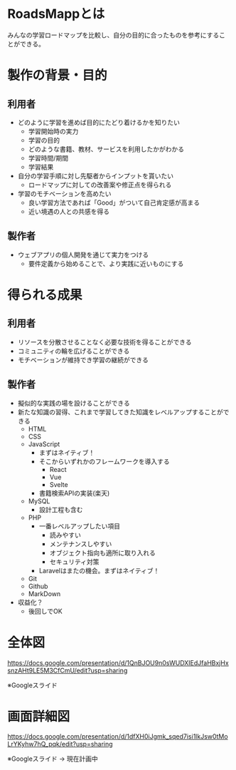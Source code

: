 # RoadsMappとは
みんなの学習ロードマップを比較し、自分の目的に合ったものを参考にすることができる。
# 製作の背景・目的
## 利用者
* どのように学習を進めば目的にたどり着けるかを知りたい
    * 学習開始時の実力
    * 学習の目的
    * どのような書籍、教材、サービスを利用したかがわかる
    * 学習時間/期間
    * 学習結果
* 自分の学習手順に対し先駆者からインプットを貰いたい
    * ロードマップに対しての改善案や修正点を得られる
* 学習のモチベーションを高めたい
    * 良い学習方法であれば「Good」がついて自己肯定感が高まる
    * 近い境遇の人との共感を得る
## 製作者
* ウェブアプリの個人開発を通じて実力をつける
    * 要件定義から始めることで、より実践に近いものにする
# 得られる成果
## 利用者
* リソースを分散させることなく必要な技術を得ることができる
* コミュニティの輪を広げることができる
* モチベーションが維持でき学習の継続ができる
## 製作者
* 擬似的な実践の場を設けることができる
* 新たな知識の習得、これまで学習してきた知識をレベルアップすることができる
    * HTML
    * CSS
    * JavaScript
        * まずはネイティブ！
        * そこからいずれかのフレームワークを導入する
            * React
            * Vue
            * Svelte
        * 書籍検索APIの実装(楽天)
    * MySQL
        * 設計工程も含む
    * PHP
        * 一番レベルアップしたい項目
            * 読みやすい
            * メンテナンスしやすい
            * オブジェクト指向も適所に取り入れる
            * セキュリティ対策
        * Laravelはまたの機会。まずはネイティブ！
    * Git
    * Github
    * MarkDown
* 収益化？
    * 後回しでOK
# 全体図
https://docs.google.com/presentation/d/1QnBJOU9n0sWUDXIEdJfaHBxjHxsnzAHt9LE5M3CfCmU/edit?usp=sharing

※Googleスライド
# 画面詳細図
https://docs.google.com/presentation/d/1dfXH0iJgmk_sqed7isi1lkJsw0tMoLrYKyhw7hQ_pqk/edit?usp=sharing

※Googleスライド -> 現在計画中